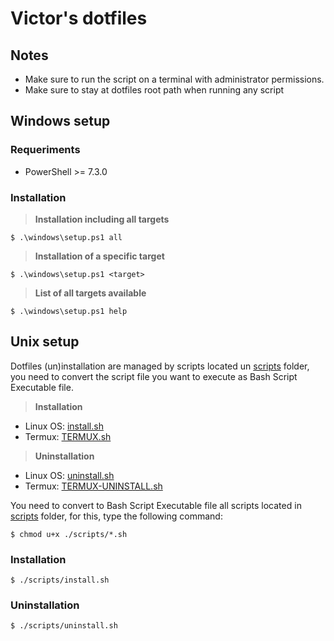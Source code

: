 # Victor's dotfiles

## Notes
- Make sure to run the script on a terminal with administrator permissions.
- Make sure to stay at dotfiles root path when running any script

## Windows setup

### Requeriments
* PowerShell >= 7.3.0

### Installation

> **Installation including all targets**

```shell
$ .\windows\setup.ps1 all
```

> **Installation of a specific target**

```shell
$ .\windows\setup.ps1 <target>
```

> **List of all targets available**

```shell
$ .\windows\setup.ps1 help
```

## Unix setup
Dotfiles (un)installation are managed by scripts located un [scripts](/scripts/) folder, you need to convert the script file you want to execute as Bash Script Executable file.

> **Installation**
* Linux OS: [install.sh](/scripts/install.sh)
* Termux: [TERMUX.sh](/scripts/TERMUX.sh)

> **Uninstallation**
* Linux OS: [uninstall.sh](/scripts/uninstall.sh)
* Termux: [TERMUX-UNINSTALL.sh](/scripts/TERMUX-UNINSTALL.sh)

You need to convert to Bash Script Executable file all scripts located in [scripts](/scripts/) folder, for this, type the following command:

```
$ chmod u+x ./scripts/*.sh
```

### Installation

```
$ ./scripts/install.sh
```

### Uninstallation

```
$ ./scripts/uninstall.sh
```
